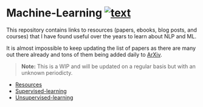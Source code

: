 # Machine-Learning   [![text](https://cdn.rawgit.com/sindresorhus/awesome/d7305f38d29fed78fa85652e3a63e154dd8e8829/media/badge.svg)](https://github.com/anicksaha/machine-learning)


This repository contains links to resources (papers, ebooks, blog posts, and courses) that I have found useful over the years to learn about NLP and ML. 

It is almost impossible to keep updating the list of papers as there are many out there already and tons of them being added daily to [ArXiv](https://arxiv.org/list/cs.CL/recent). 

> **Note:** This is a WIP and will be updated on a regular basis but with an unknown periodicty. 

- [Resources](https://github.com/anicksaha/machine-learning/blob/master/resources/resources.md)
- [Supervised-learning](https://github.com/anicksaha/machine-learning/blob/master/resources/supervised-learning.md)
- [Unsupervised-learning](https://github.com/anicksaha/machine-learning/blob/master/resources/unsupervised-learning.md)
